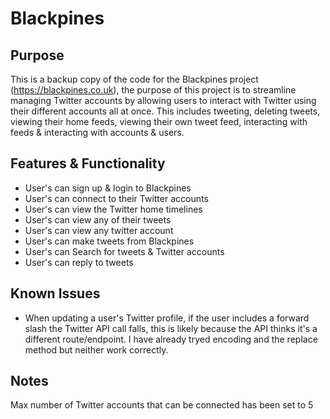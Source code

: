 # Blackpines

## Purpose
This is a backup copy of the code for the Blackpines project (https://blackpines.co.uk), the purpose of this project is to streamline managing Twitter accounts by allowing users to interact with Twitter using their different accounts all at once. This includes tweeting, deleting tweets, viewing their home feeds, viewing their own tweet feed, interacting with feeds & interacting with accounts & users.

## Features & Functionality
 - User's can sign up & login to Blackpines
 - User's can connect to their Twitter accounts
 - User's can view the Twitter home timelines
 - User's can view any of their tweets
 - User's can view any twitter account
 - User's can make tweets from Blackpines
 - User's can Search for tweets & Twitter accounts
 - User's can reply to tweets

## Known Issues
 - When updating a user's Twitter profile, if the user includes a forward slash the Twitter API call falls, this is likely because the API thinks it's a different route/endpoint. I have already tryed encoding and the replace method but neither work correctly.

## Notes
Max number of Twitter accounts that can be connected has been set to 5
